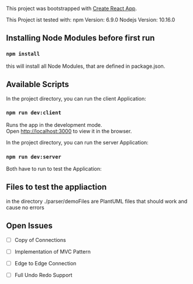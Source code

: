 This project was bootstrapped with [Create React App](https://github.com/facebook/create-react-app).

This Project ist tested with:
npm Version: 6.9.0
Nodejs Version: 10.16.0

## Installing Node Modules before first run

### `npm install`

this will install all Node Modules, that are defined in package.json.


## Available Scripts

In the project directory, you can run the client Application:

### `npm run dev:client`

Runs the app in the development mode.<br />
Open [http://localhost:3000](http://localhost:3000) to view it in the browser.


In the project directory, you can run the server Application:

### `npm run dev:server`


Both have to run to test the Application:


## Files to test the appliaction

in the directory ./parser/demoFiles are PlantUML files that should work and cause no errors

## Open Issues
* [ ]  Copy of Connections
* [ ]  Implementation of MVC Pattern
* [ ]  Edge to Edge Connection
* [ ]  Full Undo Redo Support

